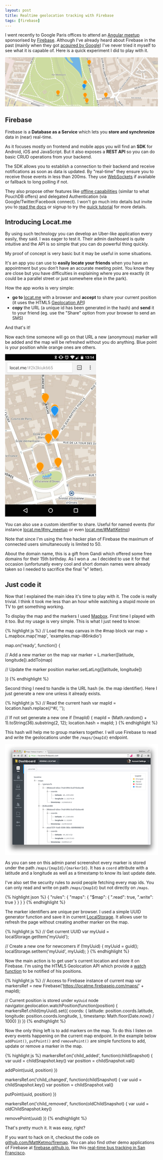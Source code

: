 ```yaml
---
layout: post
title: Realtime geolocation tracking with Firebase
tags: [firebase]
---
```


I went recently to Google Paris offices to attend an [Angular meetup](http://www.meetup.com/AngularJS-Paris/events/221083701/)
sponsorised by [Firebase](https://www.firebase.com/).
Although I've already heard about Firebase in the past (mainly when they got [acquired by Google](https://www.firebase.com/blog/2014-10-21-firebase-joins-google.html))
I've never tried it myself to see what it is capable of.
Here is a quick experiment I did to play with it.

<p>
  <img
    class="Image center responsize isRounded"
    src="/content/2015-04-14-realtime-geolocation-tracking-firebase/locatme-banner.png"
    alt="Locat.me banner"/>
</p>

## Firebase

Firebase is a **Database as a Service** which lets you **store and synchronize** data in (near) real-time.

As it focuses mostly on frontend and mobile apps you will find an **SDK** for Android, iOS and JavaScript.
But it also exposes a **REST API** so you can do basic CRUD operations from your backend.

The SDK allows you to establish a connection to their backend and receive notifications as soon as
data is updated. By "real-time" they ensure you to receive those events in less than 200ms.
They use [WebSockets](https://developer.mozilla.org/fr/docs/WebSockets) if available or fallback
to long polling if not.

They also propose other features like [offline capabilities](https://www.firebase.com/docs/web/guide/offline-capabilities.html)
(similar to what PouchDB offers) and delegated Authentication (via Google/Twitter/Facebook connect).
I won't go much into details but invite you to [read the docs](https://www.firebase.com/docs/)
or signup to try the [quick tutorial](https://www.firebase.com/how-it-works.html) for more details.

## Introducing Locat.me

By using such technology you can develop an Uber-like application every easily, they said.
I was eager to test it.
Their admin dashboard is quite intuitive and the API is so simple that you can do powerful
thing quickly.

My proof of concept is very basic but it may be useful in some situations.

It's an app you can use to **easily locate your friends** when you have an appointment
but you don't have an accurate meeting point.
You know they are close but you have difficulties in explaining where you are exactly
(it could be a parallel street or just somewhere else in the park).

How the app works is very simple:

- **go to** [locat.me](http://locat.me/) with a browser and **accept** to share your current position
  (it uses the HTML5 [Geolocation API](https://developer.mozilla.org/en-US/docs/Web/API/Geolocation/Using_geolocation))
- **copy** the URL (a unique id has been generated in the hash) and **send** it to your friend
  (eg. use the "Share" option from your browser to send an SMS)

And that's it!

Now each time someone will go on that URL a new (anonymous) marker will be added
and the map will be refreshed without you do anything.
Blue point is your position while orange ones are others.

<p>
  <a href="/content/2015-04-14-realtime-geolocation-tracking-firebase/locatme-screenshot.png">
    <img
      class="Image center responsize"
      src="/content/2015-04-14-realtime-geolocation-tracking-firebase/locatme-screenshot.png"
      alt="Locat.me Screenshot"
      width="300px" />
  </a>
</p>

You can also use a custom identifier to share. Useful for named events
(for instance [locat.me/#my_meetup](http://locat.me/#my_meetup) or even [locat.me/#MattKetmo](http://locat.me/#MattKetmo))

<div class="note warning">
  <p>
    Note that since I'm using the free hacker plan of Firebase the maximum of
    connected users simultaneously is limited to 50.
  </p>
</div>

<div class="note info">
  <p>
    About the domain name, this is a gift from Gandi which offered some free domains for their 15th birthday.
    As I won a <code>.me</code> I decided to use it for that occasion (unfortunatly every cool and short domain names
    were already taken so I needed to sacrifice the final "e" letter).
  </p>
</div>


## Just code it

Now that I explained the main idea it's time to play with it.
The code is really trivial.
I think it took me less than an hour while watching a stupid movie on TV to get something working.

To display the map and the markers I used [Mapbox](https://www.mapbox.com/).
First time I played with it too.
But my usage is very simple. This is what I just need to know:

{% highlight js %}
// Load the map canvas in the #map block
var map = L.mapbox.map('map', 'examples.map-i86nkdio')

map.on('ready', function() {

  // Add a new marker on the map
  var marker = L.marker([latitude, longitude]).addTo(map)

  // Update the marker position
  marker.setLatLng([latitude, longitude])

})
{% endhighlight %}

Second thing I need to handle is the URL hash (ie. the map identifier).
Here I just generate a new one unless it already exists.

{% highlight js %}
// Read the current hash
var mapId = location.hash.replace(/^#/, '');

// If not set generate a new one
if (!mapId) {
  mapId = (Math.random() + 1).toString(36).substring(2, 12);
  location.hash = mapId;
}
{% endhighlight %}

This hash will help me to group markers together.
I will use Firebase to read and write the geolocations under the `/maps/{mapId}` endpoint.

<p>
  <a href="/content/2015-04-14-realtime-geolocation-tracking-firebase/screenshot-firebase-admin.png">
    <img
      class="Image center responsize"
      src="/content/2015-04-14-realtime-geolocation-tracking-firebase/screenshot-firebase-admin.png"
      alt="Firebase admin screenshot"
      style="max-height:550px" />
  </a>
</p>

As you can see on this admin panel screenshot every marker is stored under the path
`/maps/{mapId}/{markerId}`. It has a `coord` attribute with a latitude and a longitude
as well as a timestamp to know its last update date.

I've also set the security rules to avoid people fetching every map ids.
You can only read and write on path `/maps/{mapId}` but not directly on `/maps`.

{% highlight json %}
{
  "rules": {
    "maps": {
      "$map": {
        ".read": true,
        ".write": true
      }
    }
  }
}
{% endhighlight %}

The marker identifiers are unique per browser.
I used a simple UUID generator function and save it in current [LocalStorage](https://developer.mozilla.org/en-US/docs/Web/API/Storage/LocalStorage).
It allows user to refresh the page without creating another marker on the map.

{% highlight js %}
// Get current UUID
var myUuid = localStorage.getItem('myUuid');

// Create a new one for newcomers
if (!myUuid) {
  myUuid = guid();
  localStorage.setItem('myUuid', myUuid);
}
{% endhighlight %}

Now the main action is to get user's current location and store it on Firebase.
I'm using the HTML5 Geolocation API which provide a [watch function](https://developer.mozilla.org/en-US/docs/Web/API/Geolocation/Using_geolocation#Watching_the_current_position)
to be notified of his positions.

{% highlight js %}
// Access to Firebase instance of current map
var markersRef = new Firebase('https://locatme.firebaseio.com/maps/' + mapId);

// Current position is stored under `myUuid` node
navigator.geolocation.watchPosition(function(position) {
  markersRef.child(myUuid).set({
    coords: {
      latitude: position.coords.latitude,
      longitude: position.coords.longitude,
    },
    timestamp: Math.floor(Date.now() / 1000)
  })
})
{% endhighlight %}

Now the only thing left is to add markers on the map.
To do this I listen on every events happening on the current map endpoint.
In the example below `addPoint()`, `putPoint()` and `removePoint()` are
simple functions to add, update or remove a marker in the map.

{% highlight js %}
markersRef.on('child_added', function(childSnapshot) {
  var uuid = childSnapshot.key()
  var position = childSnapshot.val()

  addPoint(uuid, position)
})

markersRef.on('child_changed', function(childSnapshot) {
  var uuid = childSnapshot.key()
  var position = childSnapshot.val()

  putPoint(uuid, position)
})

markersRef.on('child_removed', function(oldChildSnapshot) {
  var uuid = oldChildSnapshot.key()

  removePoint(uuid)
})
{% endhighlight %}

That's pretty much it. It was easy, right?

If you want to hack on it, checkout the code on [github.com/MattKetmo/firemap](https://github.com/MattKetmo/firemap/blob/master/app.js).
You can also find other demo applications of Firebase at [firebase.github.io](https://firebase.github.io/),
like this [real-time bus tracking in San Francisco](https://geofire.firebaseapp.com/sfVehicles/index.html).
